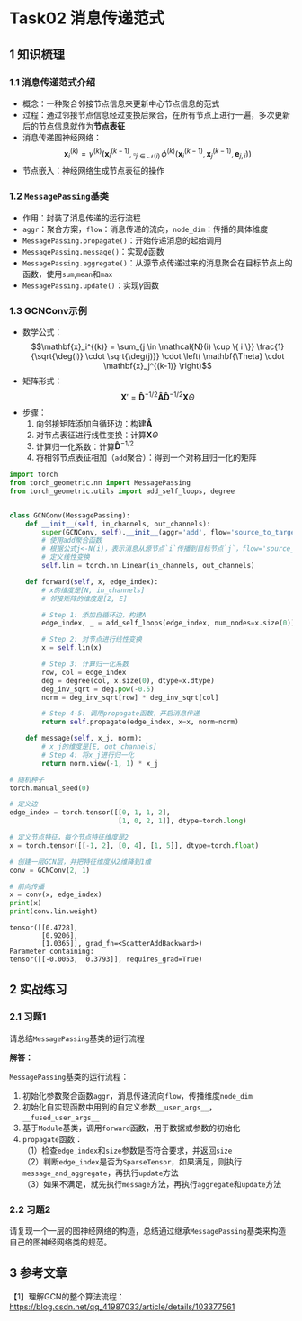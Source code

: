 # Task02 消息传递范式

## 1 知识梳理

### 1.1 消息传递范式介绍
- 概念：一种聚合邻接节点信息来更新中心节点信息的范式
- 过程：通过邻接节点信息经过变换后聚合，在所有节点上进行一遍，多次更新后的节点信息就作为**节点表征**
- 消息传递图神经网络：$$ \mathbf{x}_i^{(k)} = \gamma^{(k)} \left( \mathbf{x}_i^{(k-1)}, \square_{j \in \mathcal{N}(i)} \, \phi^{(k)}\left(\mathbf{x}_i^{(k-1)}, \mathbf{x}_j^{(k-1)},\mathbf{e}_{j,i}\right) \right)$$
- 节点嵌入：神经网络生成节点表征的操作

### 1.2 `MessagePassing`基类
- 作用：封装了消息传递的运行流程
- `aggr`：聚合方案，`flow`：消息传递的流向，`node_dim`：传播的具体维度
- `MessagePassing.propagate()`：开始传递消息的起始调用
- `MessagePassing.message()`：实现$\phi$函数
- `MessagePassing.aggregate()`：从源节点传递过来的消息聚合在目标节点上的函数，使用`sum`,`mean`和`max`
- `MessagePassing.update()`：实现$\gamma$函数

### 1.3 GCNConv示例
- 数学公式：$$\mathbf{x}_i^{(k)} = \sum_{j \in \mathcal{N}(i) \cup \{ i \}} \frac{1}{\sqrt{\deg(i)} \cdot \sqrt{\deg(j)}} \cdot \left( \mathbf{\Theta} \cdot \mathbf{x}_j^{(k-1)} \right)$$
- 矩阵形式：$$\mathbf{X}' = \mathbf{\hat{D}}^{-1/2} \mathbf{\hat{A}} \mathbf{\hat{D}}^{-1/2}\mathbf{X}\Theta$$
- 步骤：
  1. 向邻接矩阵添加自循环边：构建$\mathbf{\hat{A}}$
  2. 对节点表征进行线性变换：计算$\mathbf{X}\Theta$
  3. 计算归一化系数：计算$\mathbf{\hat{D}}^{-1/2}$
  4. 将相邻节点表征相加（`add`聚合）：得到一个对称且归一化的矩阵


```python
import torch
from torch_geometric.nn import MessagePassing
from torch_geometric.utils import add_self_loops, degree


class GCNConv(MessagePassing):
    def __init__(self, in_channels, out_channels):
        super(GCNConv, self).__init__(aggr='add', flow='source_to_target')
        # 使用add聚合函数
        # 根据公式j<-N(i)，表示消息从源节点`i`传播到目标节点`j`，flow='source_to_target'
        # 定义线性变换
        self.lin = torch.nn.Linear(in_channels, out_channels)

    def forward(self, x, edge_index):
        # x的维度是[N, in_channels]
        # 邻接矩阵的维度是[2, E]

        # Step 1: 添加自循环边，构建A
        edge_index, _ = add_self_loops(edge_index, num_nodes=x.size(0))

        # Step 2: 对节点进行线性变换
        x = self.lin(x)

        # Step 3: 计算归一化系数
        row, col = edge_index
        deg = degree(col, x.size(0), dtype=x.dtype)
        deg_inv_sqrt = deg.pow(-0.5)
        norm = deg_inv_sqrt[row] * deg_inv_sqrt[col]

        # Step 4-5: 调用propagate函数，开启消息传递
        return self.propagate(edge_index, x=x, norm=norm)

    def message(self, x_j, norm):
        # x_j的维度是[E, out_channels]
        # Step 4: 将x_j进行归一化
        return norm.view(-1, 1) * x_j
```


```python
# 随机种子
torch.manual_seed(0)

# 定义边
edge_index = torch.tensor([[0, 1, 1, 2],
                           [1, 0, 2, 1]], dtype=torch.long)

# 定义节点特征，每个节点特征维度是2
x = torch.tensor([[-1, 2], [0, 4], [1, 5]], dtype=torch.float)

# 创建一层GCN层，并把特征维度从2维降到1维
conv = GCNConv(2, 1)

# 前向传播
x = conv(x, edge_index)
print(x)
print(conv.lin.weight)
```

    tensor([[0.4728],
            [0.9206],
            [1.0365]], grad_fn=<ScatterAddBackward>)
    Parameter containing:
    tensor([[-0.0053,  0.3793]], requires_grad=True)
    

## 2 实战练习

### 2.1 习题1 
请总结`MessagePassing`基类的运行流程

**解答：**

`MessagePassing`基类的运行流程：
1. 初始化参数聚合函数`aggr`，消息传递流向`flow`，传播维度`node_dim`
2. 初始化自实现函数中用到的自定义参数`__user_args__`，`__fused_user_args__`
3. 基于`Module`基类，调用`forward`函数，用于数据或参数的初始化
4. `propagate`函数：  
  （1）检查`edge_index`和`size`参数是否符合要求，并返回`size`  
  （2）判断`edge_index`是否为`SparseTensor`，如果满足，则执行`message_and_aggregate`，再执行`update`方法  
  （3）如果不满足，就先执行`message`方法，再执行`aggregate`和`update`方法  

### 2.2 习题2
请复现一个一层的图神经网络的构造，总结通过继承`MessagePassing`基类来构造自己的图神经网络类的规范。

## 3 参考文章

【1】理解GCN的整个算法流程：https://blog.csdn.net/qq_41987033/article/details/103377561
